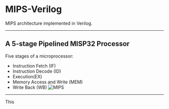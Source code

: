 # MIPS-Verilog
MIPS architecture implemented in Verilog.

-----

## A 5-stage Pipelined MISP32 Processor
Five stages of a microprocessor: 
- Instruction Fetch (IF)
- Instruction Decode (ID)
- Execution(EX) 
- Memory Access and Write (MEM) 
- Write Back (WB)
![MIPS](https://user-images.githubusercontent.com/93030419/215577717-bc5c4d0b-d224-41eb-86b9-c2acf24af725.jpg)


-----

This
